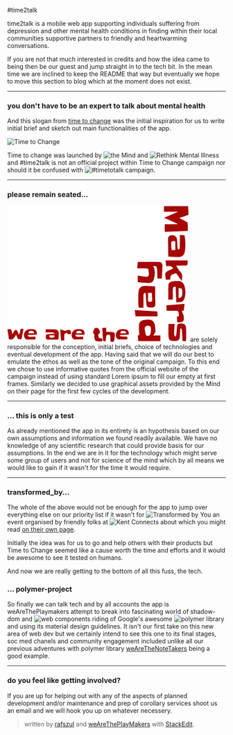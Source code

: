 #time2talk

time2talk is a mobile web app supporting individuals suffering from depression and other mental health conditions in finding within their local communities supportive partners to friendly and heartwarming conversations.

If you are not that much interested in credits and how the idea came to being then be our guest and jump straight in to the tech bit. In the mean time we are inclined to keep the README that way but eventually we hope to move this section to blog which at the moment does not exist. 

---
### you don't have to be an expert to talk about mental health

And this slogan from [time to change](http://www.time-to-change.org.uk/) was the initial inspiration for us to write initial brief and sketch out main functionalities of the app.

![Time to Change](http://www.time-to-change.org.uk/sites/default/files/whocarousel2.png)

Time to change was launched by ![the Mind](http://www.time-to-change.org.uk/sites/default/files/mind_logo_0_0.png) and ![Rethink Mental Illness](http://www.time-to-change.org.uk/sites/default/files/rethink_logo_1_1.png) and #time2talk is not an official project within Time to Change campaign nor should it be confused with ![#timetotalk](http://www.time-to-change.org.uk/sites/default/files/timetotalk_tattoo.jpg) campaign. 

---

### please remain seated...

![WeAreThePlaymakers](https://raw.githubusercontent.com/weAreThePlayMakers/_assets/master/png/img/wATPMLogoRed.png) are solely responsible for the conception, initial briefs, choice of technologies and eventual development of the app. Having said that we will do our best to emulate the ethos as well as the tone of the original campaign. To this end we chose to use informative quotes from the official website of the campaign instead of using standard Lorem ipsum to fill our empty at first frames. Similarly we decided to use graphical assets provided by the Mind on their page for the first few cycles of the development.

---

### ... this is only a test

As already mentioned the app in its entirety is an hypothesis based on our own assumptions and information we found readily available. We have no knowledge of any scientific research that could provide basis for our assumptions. In the end we are in it for the technology which might serve some group of users and not for science of the mind which by all means we would like to gain if it wasn't for the time it would require.

---

### transformed_by...

The whole of the above would not be enough for the app to jump over everything else on our priority list if it wasn't for ![Transformed by You](http://transformedbyyou.com/media/tby-logo-new.png) an event organised by friendly folks at ![Kent Connects](http://transformedbyyou.com/media/k-connects.jpg) about which you might read [on their own page](http://transformedbyyou.com/).

Initially the idea was for us to go and help others with their products but Time to Change seemed like a cause worth the time and efforts and it would be awesome to see it tested on humans.

And now we are really getting to the bottom of all this fuss, the tech. 

### ... polymer-project

So finally we can talk tech and by all accounts the app is weAreThePlaymakers attempt to break into fascinating world of shadow-dom and ![web components](http://webcomponents.org/img/logo.svg) riding of Google's awesome ![polymer library](https://www.polymer-project.org/images/logos/lockup.svg) and using its material design guidelines. It isn't our first take on this new area of web dev but we certainly intend to see this one to its final stages, soc med chanels and community engagement included unlike all our previous adventures with polymer library [weAreTheNoteTakers](https://github.com/weAreThePlayMakers/wearethenotetakers) being a good example.

---

### do you feel like getting involved?

If you are up for helping out with any of the aspects of planned development and/or maintenance and prep of corollary services shoot us an email and we will hook you up on whatever necessery.



> written by [rafszul](https://github.com/rafszul) and [weAreThePlayMakers](http://wearetheplaymakers.com/) with [StackEdit](https://stackedit.io/).